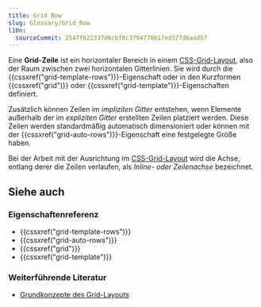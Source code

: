 ```yaml
---
title: Grid Row
slug: Glossary/Grid_Row
l10n:
  sourceCommit: 2547f622337d6cbf8c3794776b17ed377d6aad57
---
```


Eine **Grid-Zeile** ist ein horizontaler Bereich in einem [CSS-Grid-Layout](/de/docs/Web/CSS/CSS_grid_layout), also der Raum zwischen zwei horizontalen Gitterlinien. Sie wird durch die {{cssxref("grid-template-rows")}}-Eigenschaft oder in den Kurzformen {{cssxref("grid")}} oder {{cssxref("grid-template")}}-Eigenschaften definiert.

Zusätzlich können Zeilen im _impliziten Gitter_ entstehen, wenn Elemente außerhalb der im _expliziten Gitter_ erstellten Zeilen platziert werden. Diese Zeilen werden standardmäßig automatisch dimensioniert oder können mit der {{cssxref("grid-auto-rows")}}-Eigenschaft eine festgelegte Größe haben.

Bei der Arbeit mit der Ausrichtung im [CSS-Grid-Layout](/de/docs/Web/CSS/CSS_grid_layout) wird die Achse, entlang derer die Zeilen verlaufen, als _Inline- oder Zeilenachse_ bezeichnet.

## Siehe auch

### Eigenschaftenreferenz

- {{cssxref("grid-template-rows")}}
- {{cssxref("grid-auto-rows")}}
- {{cssxref("grid")}}
- {{cssxref("grid-template")}}

### Weiterführende Literatur

- [Grundkonzepte des Grid-Layouts](/de/docs/Web/CSS/CSS_grid_layout/Basic_concepts_of_grid_layout)
